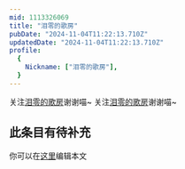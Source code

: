 ```yaml
---
mid: 1113326069
title: "泪零的歌房"
pubDate: "2024-11-04T11:22:13.710Z"
updatedDate: "2024-11-04T11:22:13.710Z"
profile:
  {
    Nickname: ["泪零的歌房"],
  }
---
```


关注[泪零的歌房](https://space.bilibili.com/1113326069)谢谢喵~ 关注[泪零的歌房](https://space.bilibili.com/1113326069)谢谢喵~

## 此条目有待补充
你可以在[这里](https://github.com/Yuhanawa/VTuber.ICU-Content/edit/master/v/泪零的歌房/index.md)编辑本文
